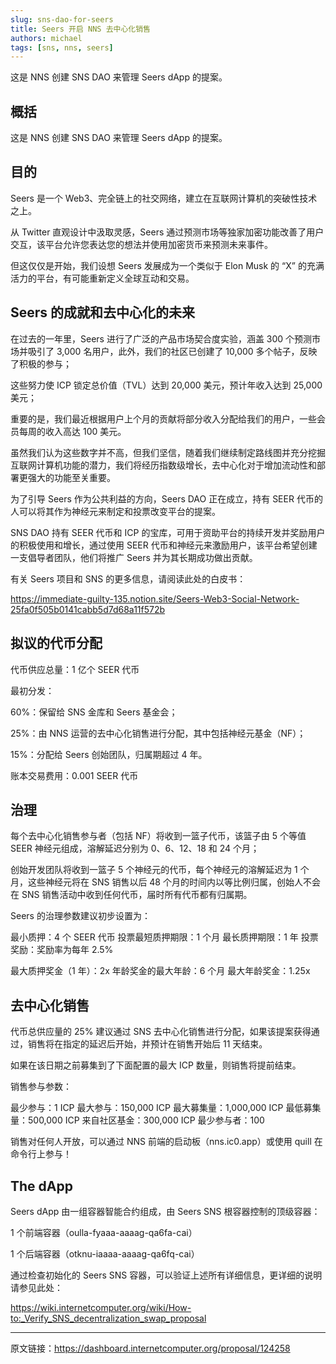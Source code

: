 ```yaml
---
slug: sns-dao-for-seers
title: Seers 开启 NNS 去中心化销售
authors: michael
tags: [sns, nns, seers]
---
```


这是 NNS 创建 SNS DAO 来管理 Seers dApp 的提案。

<!--truncate-->

## 概括

这是 NNS 创建 SNS DAO 来管理 Seers dApp 的提案。

## 目的

Seers 是一个 Web3、完全链上的社交网络，建立在互联网计算机的突破性技术之上。

从 Twitter 直观设计中汲取灵感，Seers 通过预测市场等独家加密功能改善了用户交互，该平台允许您表达您的想法并使用加密货币来预测未来事件。

但这仅仅是开始，我们设想 Seers 发展成为一个类似于 Elon Musk 的 “X” 的充满活力的平台，有可能重新定义全球互动和交易。

## Seers 的成就和去中心化的未来

在过去的一年里，Seers 进行了广泛的产品市场契合度实验，涵盖 300 个预测市场并吸引了 3,000 名用户，此外，我们的社区已创建了 10,000 多个帖子，反映了积极的参与；

这些努力使 ICP 锁定总价值（TVL）达到 20,000 美元，预计年收入达到 25,000 美元；

重要的是，我们最近根据用户上个月的贡献将部分收入分配给我们的用户，一些会员每周的收入高达 100 美元。

虽然我们认为这些数字并不高，但我们坚信，随着我们继续制定路线图并充分挖掘互联网计算机功能的潜力，我们将经历指数级增长，去中心化对于增加流动性和部署更强大的功能至关重要。

为了引导 Seers 作为公共利益的方向，Seers DAO 正在成立，持有 SEER 代币的人可以将其作为神经元来制定和投票改变平台的提案。

SNS DAO 持有 SEER 代币和 ICP 的宝库，可用于资助平台的持续开发并奖励用户的积极使用和增长，通过使用 SEER 代币和神经元来激励用户，该平台希望创建一支倡导者团队，他们将推广 Seers 并为其长期成功做出贡献。

有关 Seers 项目和 SNS 的更多信息，请阅读此处的白皮书：

https://immediate-guilty-135.notion.site/Seers-Web3-Social-Network-25fa0f505b0141cabb5d7d68a11f572b

## 拟议的代币分配

代币供应总量：1 亿个 SEER 代币

最初分发：

60%：保留给 SNS 金库和 Seers 基金会；

25%：由 NNS 运营的去中心化销售进行分配，其中包括神经元基金（NF）；

15%：分配给 Seers 创始团队，归属期超过 4 年。

账本交易费用：0.001 SEER 代币

## 治理

每个去中心化销售参与者（包括 NF）将收到一篮子代币，该篮子由 5 个等值 SEER 神经元组成，溶解延迟分别为 0、6、12、18 和 24 个月；

创始开发团队将收到一篮子 5 个神经元的代币，每个神经元的溶解延迟为 1 个月，这些神经元将在 SNS 销售以后 48 个月的时间内以等比例归属，创始人不会在 SNS 销售活动中收到任何代币，届时所有代币都有归属期。

Seers 的治理参数建议初步设置为：

最小质押：4 个 SEER 代币
投票最短质押期限：1 个月
最长质押期限：1 年
投票奖励：奖励率为每年 2.5%

最大质押奖金（1 年）：2x
年龄奖金的最大年龄：6 个月
最大年龄奖金：1.25x

## 去中心化销售

代币总供应量的 25% 建议通过 SNS 去中心化销售进行分配，如果该提案获得通过，销售将在指定的延迟后开始，并预计在销售开始后 11 天结束。

如果在该日期之前募集到了下面配置的最大 ICP 数量，则销售将提前结束。

销售参与参数：

最少参与：1 ICP
最大参与：150,000 ICP
最大募集量：1,000,000 ICP
最低募集量：500,000 ICP
来自社区基金：300,000 ICP
最少参与者：100

销售对任何人开放，可以通过 NNS 前端的启动板（nns.ic0.app）或使用 quill 在命令行上参与！

## The dApp

Seers dApp 由一组容器智能合约组成，由 Seers SNS 根容器控制的顶级容器：

1 个前端容器（oulla-fyaaa-aaaag-qa6fa-cai）

1 个后端容器（otknu-iaaaa-aaaag-qa6fq-cai）

通过检查初始化的 Seers SNS 容器，可以验证上述所有详细信息，更详细的说明请参见此处：

https://wiki.internetcomputer.org/wiki/How-to:_Verify_SNS_decentralization_swap_proposal

---

原文链接：https://dashboard.internetcomputer.org/proposal/124258
